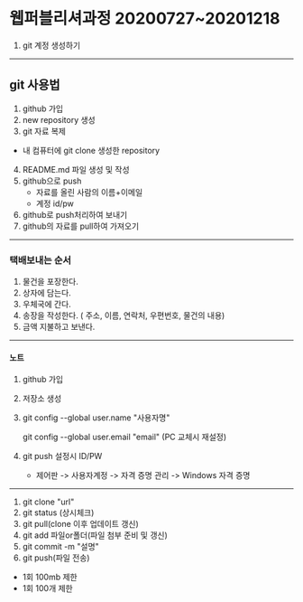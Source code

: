 # 웹퍼블리셔과정 20200727~20201218

1.  git 계정 생성하기

---

## git 사용법

1. github 가입
2. new repository 생성
3.  git 자료 복제
   -  내 컴퓨터에 git clone 생성한 repository
4. README.md 파일 생성 및 작성
5. github으로 push
   - 자료를 올린 사람의 이름+이메일
   - 계정 id/pw
6. github로 push처리하여 보내기
7. github의 자료를 pull하여 가져오기



---



### 택배보내는 순서

1. 물건을 포장한다.
2. 상자에 담는다.
3. 우체국에 간다.
4. 송장을 작성한다. ( 주소, 이름, 연락처, 우편번호, 물건의 내용)
5. 금액 지불하고 보낸다.



---

#### 노트

1. github 가입

2. 저장소 생성

3. git config --global user.name "사용자명"

   git config --global user.email "email" (PC 교체시 재설정)

4. git push 설정시 ID/PW

   - 제어판 -> 사용자계정 -> 자격 증명 관리 -> Windows 자격 증명



---

1. git clone "url"
2. git status (상시체크)
3. git pull(clone 이후 업데이트 갱신)
4. git add 파일or폴더(파일 첨부 준비 및 갱신)
5. git commit -m "설명"
6. git push(파일 전송)



- 1회 100mb 제한
- 1회 100개 제한